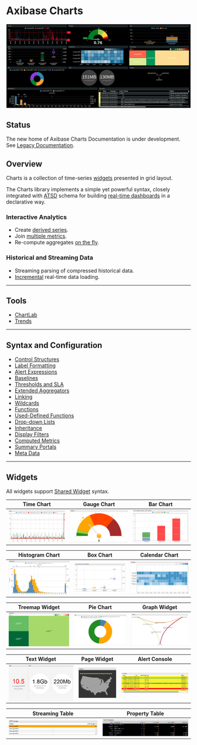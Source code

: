 # Axibase Charts

![](./images/charts-title-photo.png)

## Status

The new home of Axibase Charts Documentation is under development. See [Legacy Documentation](https://axibase.com/products/axibase-time-series-database/visualization/).

## Overview

Charts is a collection of time-series [widgets](./widgets/README.md) presented in grid layout.

The Charts library implements a simple yet powerful syntax, closely integrated with [ATSD](https://axibase.com/docs/atsd/) schema for building [real-time dashboards](https://apps.axibase.com/chartlab/2ef08f32) in a declarative way.

### Interactive Analytics

* Create [derived series](https://apps.axibase.com/chartlab/62e6c18f/3/).
* Join [multiple metrics](https://apps.axibase.com/chartlab/e0e0be77).
* Re-compute aggregates [on the fly](https://apps.axibase.com/chartlab/57b0a961/3/).

### Historical and Streaming Data

* Streaming parsing of compressed historical data.
* [Incremental](https://apps.axibase.com/chartlab/cc79ed62) real-time data loading.

---

## Tools

* [ChartLab](https://axibase.com/use-cases/tutorials/shared/chartlab.html)
* [Trends](https://axibase.com/use-cases/tutorials/shared/trends.html)

---

## Syntax and Configuration

* [Control Structures](./syntax/control-structure.md)
* [Label Formatting](./syntax/label-formatting.md)
* [Alert Expressions](./syntax/alert-expression.md)
* [Baselines](./configuration/baselines.md)
* [Thresholds and SLA](./syntax/thresholds.md)
* [Extended Aggregators](./syntax/extended-aggregators.md)
* [Linking](./syntax/linking.md)
* [Wildcards](./syntax/wildcards.md)
* [Functions](./syntax/functions.md)  
* [Used-Defined Functions](./syntax/udf.md)
* [Drop-down Lists](./configuration/drop-down-lists.md)
* [Inheritance](./configuration/inheritance.md)
* [Display Filters](./configuration/display-filters.md)
* [Computed Metrics](./configuration/computed-metrics.md)
* [Summary Portals](./configuration/summary-portals.md)
* [Meta Data](./configuration/meta-data.md)

---

## Widgets

All widgets support [Shared Widget](./widgets/shared/README.md) syntax.

Time Chart | Gauge Chart | Bar Chart
:--:|:--:|:--:
[![](./images/time-chart.png)](./widgets/time-chart/README.md) | [![](./images/gauge-chart.png)](./widgets/gauge-chart/README.md) | [![](./images/bar-chart.png)](./widgets/bar-chart/README.md)

Histogram Chart | Box Chart | Calendar Chart
:--:|:--:|:--:
[![](./images/histogram.png)](./widgets/histogram/README.md) | ![](./images/box-chart.png) | ![](./images/calendar-chart.png)

Treemap Widget | Pie Chart | Graph Widget
:--:|:--:|:--:
![](./images/treemap-widget.png) | ![](./images/pie-chart.png) | ![](./images/graph.png)

Text Widget | Page Widget | Alert Console
:--:|:--:|:--:
![](./images/text-widget.png) | ![](./images/page-widget.png) | ![](./images/alert-console.png)

Streaming Table | Property Table
:--:|:--:
![](./images/streaming-table.png) | ![](./images/property-widget.png)